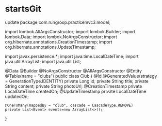 # startsGit
update
package com.rungroop.practicemvc3.model;


import lombok.AllArgsConstructor;
import lombok.Builder;
import lombok.Data;
import lombok.NoArgsConstructor;
import org.hibernate.annotations.CreationTimestamp;
import org.hibernate.annotations.UpdateTimestamp;

import javax.persistence.*;
import java.time.LocalDateTime;
import java.util.ArrayList;
import java.util.List;

@Data
@Builder
@NoArgsConstructor
@AllArgsConstructor
@Entity
@Table(name = "clubs")
public class Club {
    @Id
    @GeneratedValue(strategy = GenerationType.IDENTITY)
    private Long id;
    private String title;
    private String content;
    private String photoUrl;
    @CreationTimestamp
    private LocalDateTime createdOn;
    @UpdateTimestamp
    private LocalDateTime updatedOn;

    @OneToMany(mappedBy = "club", cascade = CascadeType.REMOVE)
    private List<Event> events=new ArrayList<>();


}
